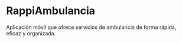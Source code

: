 # RappiAmbulancia
Aplicación móvil que ofrece servicios de ambulancia de forma rápida, eficaz y organizada.
